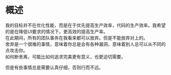 # 概述

我的目标并不在优化性能，而是在于优先提高生产效率，代码的生产效率。我希望的是在降低UI要求的情况下，更高效的提高生产率。  
在此期间，所有的团队事务在我看来都可以放弃。但是不能放弃对上的。  
舍弃是一个很难的事情，意味着你总是会有各种漏洞，意味着别人总可以从不同的点攻击你。  
如何断舍离，可能比如何追求完美更有意义，也更迫切需要。

但是有些事情总是需要认真仔细，否则行而不远。  

